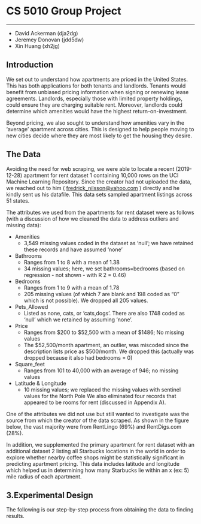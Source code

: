 # CS 5010 Group Project
---
- David Ackerman (dja2dg)
- Jeremey Donovan (jdd5dw)
- Xin Huang (xh2jg)

## Introduction
We set out to understand how apartments are priced in the United States. 
This has both applications for both tenants and landlords. 
Tenants would benefit from unbiased pricing information when signing or renewing lease agreements.
Landlords, especially those with limited property holdings, could ensure they are charging suitable rent. 
Moreover, landlords could determine which amenities would have the highest return-on-investment.

Beyond pricing, we also sought to understand how amenities vary in the ‘average’ apartment across cities. This is designed to help people moving to new cities decide where they are most likely to get the housing they desire.

## The Data
Avoiding the need for web scraping, we were able to locate a recent (2019-12-28) apartment for rent dataset 1 containing 10,000 rows on the UCI Machine Learning Repository. 
Since the creator had not uploaded the data, we reached out to him ( fredrick_nilsson@yahoo.com ) directly and he kindly sent us his datafile. 
This data sets sampled apartment listings across 51 states.

The attributes we used from the apartments for rent dataset were as follows (with a discussion of how we cleaned the data to address outliers and missing data):

- Amenities
  - 3,549 missing values coded in the dataset as ‘null’; we have retained these records and have assumed ‘none’
- Bathrooms
   - Ranges from 1 to 8 with a mean of 1.38
   - 34 missing values; here, we set bathrooms=bedrooms (based on regression - not shown - with R 2 = 0.46)
- Bedrooms
  - Ranges from 1 to 9 with a mean of 1.78
  - 205 missing values (of which 7 are blank and 198 coded as “0” which is not possible). We dropped all 205 values.
- Pets_Allowed
  - Listed as none, cats, or ‘cats,dogs’. There are also 1748 coded as ‘null’ which we retained by assuming ‘none’.
- Price
  - Ranges from $200 to $52,500 with a mean of $1486; No missing values
  - The $52,500/month apartment, an outlier, was miscoded since the description lists price as $500/month. We dropped this (actually was dropped because it also had bedrooms = 0)
- Square_feet
  - Ranges from 101 to 40,000 with an average of 946; no missing values
- Latitude & Longitude
  - 10 missing values; we replaced the missing values with sentinel values for the North Pole
We also eliminated four records that appeared to be rooms for rent (discussed in
Appendix A).

One of the attributes we did not use but still wanted to investigate was the source from which the creator of the data scraped. As shown in the figure below, the vast majority were from RentLingo (69%) and RentDigs.com (28%).

In addition, we supplemented the primary apartment for rent dataset with an additional dataset 2 listing all Starbucks locations in the world in order to explore whether nearby coffee shops might be statistically significant in predicting apartment pricing. 
This data includes latitude and longitude which helped us in determining how many Starbucks lie within an x (ex: 5) mile radius of each apartment.

## 3.Experimental Design
The following is our step-by-step process from obtaining the data to finding
results.
